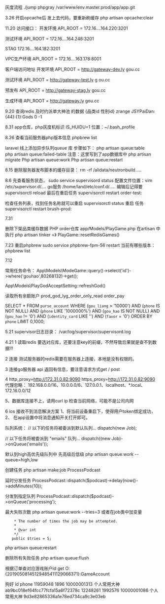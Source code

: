 灰度流程
./jump phpgray
/var/www/env.master.prod/app/app.git

3.26 开启opcache后 发上去代码，要重新刷缓存
php artisan opcache:clear

11.20
访问接口：
开发环境 API_ROOT = 172.16....164.220:3201

测试环境 API_ROOT = 172.16....164.248:3201

STAG 172.16....164.182:3201

VPC生产环境  API_ROOT = 172.16....163.178:8001

客户端访问地址
开发环境 API_ROOT = http://gateway-dev.ly  gou.cc

测试环境 API_ROOT = http://gateway-test.ly   g  ou.cc

预发布  API_ROOT = http://gateway-stag.ly  gou.cc

生成环境 API_ROOT = http://gateway.ly   gou.cc

9.20
查询redis 及时约派单大神池 的数据 {品类id  性别id}
zrange JSYPaiDan:{44}:{1}:Gods 0 -1

8.31
app仓库，php灰度机标识  IS_HUIDU=1
位置：~/.bash_profile


8.26
查看当前服务器php版本信息
phpbrew list

laravel 线上添加异步队列queue 库 
步骤如下：
php artisan queue:table  
php artisan queue:failed-table
注意：这里写到了app数据库中
php artisan migrate
Php artisan  queue:work
Php artisan  queue:restart

8.15
删除服务器发布脚本的缓存目录：
rm -rf /alidata/neutronbuild.....

8.6
先查看服务状态，
sudo service supervisord status
配置文件位置：vim /etc/supervisor.d/....
go服务 /home/land/etc/conf.d/.....
编辑后记得要 supervisorctl reload
最后在重启任务  supervisorctl restart order-test:

检查任务列表，找到任务名称就可以重启
supervisorctl status
重启 任务
supervisorctl restart brush-prod:

   7.31

删除下架品类缓存数据
PHP order仓库  app/Models/PlayGame.php
在artisan 中执行 php artisan tinker  =》   PlayGame::resetRedisGames()

   7.23
   重启phpbrew
   sudo service phpbrew-fpm-56 restart
   当前有哪些版本：
   phpbrew list

   7.12

   常用任务命令：
   App\Models\ModeGame::query()->select('id')->where('gouhao',80268132)->get();

   App\Models\PlayGodAcceptSetting::refreshGod()

   读取所有余额账户
    prod_god_lyg_order_only_read order_pay

   SELECT * FROM `purse_account` WHERE (`gou_liang` > '10000') AND (`phone` IS NOT NULL) AND (`phone` LIKE '1000000%') AND (`gou_hao` IS NOT NULL) AND (`gou_hao` != '0') AND (`identity_card` LIKE '') AND (`favor` = '0') ORDER BY `phone` LIMIT 0,1000;

   
   5.21
   supervisor日志目录：
   /var/log/supervisor/supervisord.log

   4.21
   1 读取redis 要选对应库，还要注意key的前缀，不然导致后果就是查不到数据!!!

   2 连接 测试服务器的redis需要在服务器上连接，本地是没有权限的。

   3 连接go服务器 api 返回有信息，要注意请求方式get / post

   4  http_proxy=http://172.31.0.82:9090 https_proxy=http://172.31.0.82:9090
   代理忽略： 192.168.0.0/16、10.0.0.0/8、127.0.0.1、localhost、*.local、172.16.0.0/12

   
   5、数据库连接不上，请用curl ip 检查当前网络，可能不是公司内网

   6 ios 接收不到消息解决方案 1、将当前设备重启下，使得用户token绑定成功，  2、 在app设置中将消息通知开关打开即可。

   队列系统：
   // 以下的任务将被委派到默认队列...
   dispatch(new Job);

   // 以下任务将被委派到 "emails" 队列...
   dispatch((new Job)->onQueue('emails'));

   默认到high高优先级队列中  先高级后低级
   php artisan queue:work --queue=high,low

   创建任务
   php artisan make:job ProcessPodcast

   延时分发任务
    ProcessPodcast::dispatch($podcast)->delay(now()->addMinutes(10));

   分发到指定队列
    ProcessPodcast::dispatch($podcast)->onQueue('processing');

   最大失败次数
    php artisan queue:work --tries=3
   或者在job类中加变量

        * The number of times the job may be attempted.
        *
        * @var int
        */
       public $tries = 5;

   
   php artisan queue:restart

   删除所有失败任务
   php artisan queue:flush
   
   根据订单查对应游戏账户id
   get O:{20190508145129485411129066371}:GameAccount

   狗好    id             phone 
    11959048  1896  10000001313 个人常用大神  ab9bc018ef64fcc77fcfa15a6f72378c
    12248261  1992576   10000001086 个人常用大神 9d3e82865336a1e78ed734ca9c3e03eb

